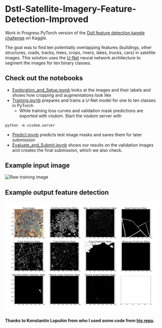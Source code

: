 # Dstl-Satellite-Imagery-Feature-Detection-Improved
Work in Progress PyTorch version of the [Dstl feature detection kaggle challenge](https://www.kaggle.com/c/dstl-satellite-imagery-feature-detection) on Kaggle.

The goal was to find ten potentially overlapping features (buildings, other structures, roads, tracks, trees,
crops, rivers, lakes, trucks, cars) in satellite images. This solution uses the [U-Net](https://arxiv.org/abs/1505.04597) neural network
architecture to segment the images for ten binary classes.

## Check out the notebooks

- [Exploration_and_Setup.ipynb](Exploration_and_Setup.ipynb) looks at the images and their labels and shows how cropping and augmentations look like
- [Training.ipynb](Training.ipynb) prepares and trains a U-Net model for one to ten classes in PyTorch
  - While training loss curves and validation mask predictions are exported with visdom. Start the visdom server with 
```python
python -m visdom.server
```
- [Predict.ipynb](Predict.ipynb) predicts test image masks and saves them for later submission
- [Evaluate_and_Submit.ipynb](Evaluate_and_Submit.ipynb) shows our results on the validation images and creates the final submission, which we also check.

## Example input image
![Raw training image](Raw--6120_2_2.png "One training image in RGB")

## Example output feature detection
![Binary segmentations](Image--6120_2_2.png "Ten binary segmentations for all classes")

#### Thanks to Konstantin Lopuhin from who I used some code from [his repo](https://github.com/lopuhin/kaggle-dstl).
